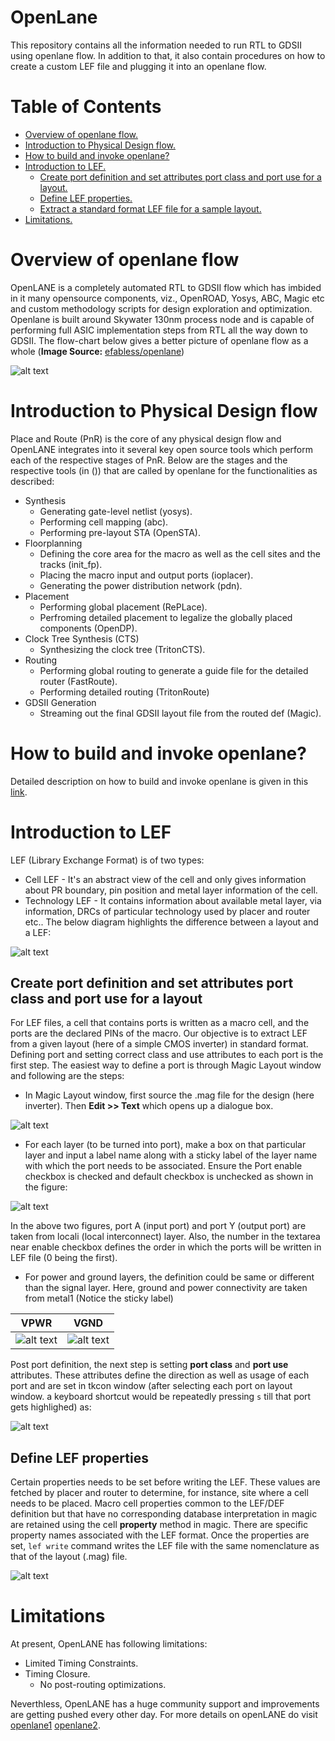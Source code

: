 # OpenLane
This repository contains all the information needed to run RTL to GDSII using openlane flow. In addition to that, it also contain procedures on how to create a custom LEF file and plugging it into an openlane flow.

# Table of Contents
- [Overview of openlane flow.](#overview-of-openlane-flow)
- [Introduction to Physical Design flow.](#introduction-to-physical-design-flow)
- [How to build and invoke openlane?](#how-to-build-and-invoke-openlane?)
- [Introduction to LEF.](#introduction-to-lef)
  - [Create port definition and set attributes port class and port use for a layout.](#create-port-definition-and-set-attributes-port-class-and-port-use-for-a-layout)
  - [Define LEF properties.](#define-lef-properties)
  - [Extract a standard format LEF file for a sample layout.](#extract-a-standard-format-lef-file-for-a-sample-layout)
- [Limitations.](#limitations)
  
 # Overview of openlane flow
OpenLANE is a completely automated RTL to GDSII flow which has imbided in it many opensource components, viz., OpenROAD, Yosys, ABC, Magic etc and custom methodology scripts for design exploration and optimization. Openlane is built around Skywater 130nm process node and is capable of performing full ASIC implementation steps from RTL all the way down to GDSII. 
The flow-chart below gives a better picture of openlane flow as a whole (**Image Source:** [efabless/openlane](https://github.com/efabless/openlane/blob/master/doc/openlane.flow.1.png))

![alt text](https://github.com/njose939/OpenLane/blob/master/Images/openlane.flow.1.png?raw=true)
  
# Introduction to Physical Design flow
Place and Route (PnR) is the core of any physical design flow and OpenLANE integrates into it several key open source tools which perform each of the respective stages of PnR.
Below are the stages and the respective tools (in ()) that are called by openlane for the functionalities as described:
- Synthesis
  - Generating gate-level netlist (yosys).
  - Performing cell mapping (abc).
  - Performing pre-layout STA (OpenSTA).
- Floorplanning
  - Defining the core area for the macro as well as the cell sites and the tracks (init_fp).
  - Placing the macro input and output ports (ioplacer).
  - Generating the power distribution network (pdn).
- Placement
  - Performing global placement (RePLace).
  - Perfroming detailed placement to legalize the globally placed components (OpenDP).
- Clock Tree Synthesis (CTS)
  - Synthesizing the clock tree (TritonCTS).
- Routing
  - Performing global routing to generate a guide file for the detailed router (FastRoute).
  - Performing detailed routing (TritonRoute)
- GDSII Generation
  - Streaming out the final GDSII layout file from the routed def (Magic).
  
# How to build and invoke openlane?

Detailed description on how to build and invoke openlane is given in this [link](https://github.com/njose939/openlane_build_script).

#  Introduction to LEF
LEF (Library Exchange Format) is of two types:
- Cell LEF - It's an abstract view of the cell and only gives information about PR boundary, pin position and metal layer information of the cell.
- Technology LEF - It contains information about available metal layer, via information, DRCs of particular technology used by placer and router etc..
The below diagram highlights the difference between a layout and a LEF:

![alt text](https://github.com/njose939/OpenLane/blob/master/Images/layout_vs_LEF.JPG?raw=true)

## Create port definition and set attributes port class and port use for a layout

For LEF files, a cell that contains ports is written as a macro cell, and the ports are the declared PINs of the macro. Our objective is to extract LEF from a given layout (here of a simple CMOS inverter) in standard format. Defining port and setting correct class and use attributes to each port is the first step. 
The easiest way to define a port is through Magic Layout window and following are the steps:
- In Magic Layout window, first source the .mag file for the design (here inverter). Then **Edit >> Text** which opens up a dialogue box.

![alt text](https://github.com/njose939/OpenLane/blob/master/Images/portA.JPG?raw=true)

- For each layer (to be turned into port), make a box on that particular layer and input a label name along with a sticky label of the layer name with which the port needs to be associated. Ensure the Port enable checkbox is checked and default checkbox is unchecked as shown in the figure:

![alt text](https://github.com/njose939/OpenLane/blob/master/Images/portY.JPG?raw=true)

In the above two figures, port A (input port) and port Y (output port) are taken from locali (local interconnect) layer. Also, the number in the textarea near enable checkbox defines the order in which the ports will be written in LEF file (0 being the first).

- For power and ground layers, the definition could be same or different than the signal layer. Here, ground and power connectivity are taken from metal1 (Notice the sticky label)

| VPWR                                                                                        |   VGND        |
| --------------------------------------------------------------------------------------------| ------------- |
| ![alt text](https://github.com/njose939/OpenLane/blob/master/Images/portVPWR.JPG?raw=true)  | ![alt text](https://github.com/njose939/OpenLane/blob/master/Images/portVGND.JPG?raw=true) |

Post port definition, the next step is setting **port class** and **port use** attributes. These attributes define the direction as well as usage of each port and are set in tkcon window (after selecting each port on layout window. a keyboard shortcut would be repeatedly pressing `s` till that port gets highlighed) as:

![alt text](https://github.com/njose939/OpenLane/blob/master/Images/port_class_use.JPG?raw=true) 

## Define LEF properties

Certain properties needs to be set before writing the LEF. These values are fetched by placer and router to determine, for instance, site where a cell needs to be placed. Macro cell properties common to the LEF/DEF definition but that have no corresponding database interpretation in magic are retained using the cell **property** method in magic. There are specific property names associated with the LEF format. Once the properties are set, `lef write` command writes the LEF file with the same nomenclature as that of the layout (.mag) file.

![alt text](https://github.com/njose939/OpenLane/blob/master/Images/final_LEF_write.JPG?raw=true) 

# Limitations

At present, OpenLANE has following limitations:
- Limited Timing Constraints.
- Timing Closure.
  - No post-routing optimizations.

Neverthless, OpenLANE has a huge community support and improvements are getting pushed every other day. For more details on openLANE do visit [openlane1](https://github.com/efabless/openlane/) [openlane2](https://www.youtube.com/watch?v=Vhyv0eq_mLU).

